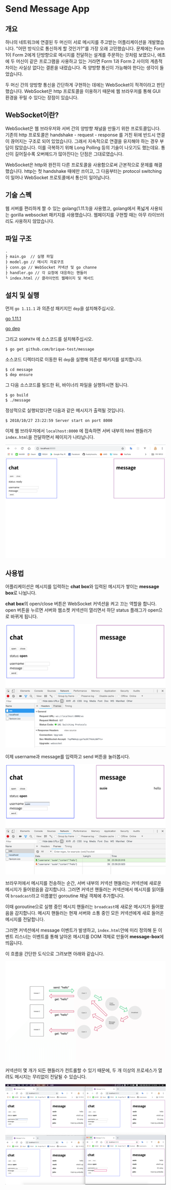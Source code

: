 # Send Message App

## 개요

하나의 네트워크에 연결된 두 머신이 서로 메시지를 주고받는 어플리케이션을 개발했습니다. "어떤 방식으로 통신하게 할 것인가?"를 가장 오래 고민했습니다. 문제에는 Form 1이 Form 2에게 단방향으로 메시지를 전달하는 설계를 주문하는 것처럼 보였으나, 애초에 두 머신이 같은 프로그램을 사용하고 있는 거라면 Form 1과 Form 2 사이의 계층적 차이는 사실상 없다는 결론을 내렸습니다. 즉 양방향 통신이 가능해야 한다는 생각이 들었습니다.

두 머신 간의 양방향 통신을 간단하게 구현하는 데에는 WebSocket이 적격이라고 판단했습니다. WebSocket은 http 프로토콜을 이용하기 때문에 웹 브라우저를 통해 GUI 환경을 꾸릴 수 있다는 장점이 있습니다.


## WebSocket이란?

WebSocket은 웹 브라우저와 서버 간의 양방향 채널을 만들기 위한 프로토콜입니다.  기존의 http 프로토콜은 handshake - request - response 를 거친 뒤에 반드시 연결이 끊어지는 구조로 되어 있었습니다. 그래서 지속적으로 연결을 유지해야 하는 경우 부담이 많았습니다. 이를 극복하기 위해 Long Polling 등의 기술이 나오기도 했는데요. 통신이 길어질수록 오버헤드가 많아진다는 단점은 그대로였습니다.

WebSocket은 http와 완전히 다른 프로토콜을 사용함으로써 근본적으로 문제를 해결했습니다. http는 첫 handshake 때에만 쓰이고, 그 다음부터는 protocol switching이 일어나 WebSocket 프로토콜에서 통신이 일어납니다.


## 기술 스펙

웹 서버를 편리하게 짤 수 있는 golang(1.11.1)을 사용했고, golang에서 폭넓게 사용되는 gorilla websocket 패키지를 사용했습니다. 웹페이지를 구현할 때는 아무 라이브러리도 사용하지 않았습니다.

## 파일 구조

```
.
├ main.go  // 실행 파일
├ model.go // 메시지 자료구조
├ conn.go // WebSocket 커넥션 및 go channe
├ handler.go // 각 요청에 대응하는 핸들러
└ index.html // 클라이언트 웹페이지 및 메서드
```

## 설치 및 실행

먼저 `go 1.11.1` 과 의존성 패키지인 `dep`을 설치해주십시오.

[go 1.11.1](https://golang.org/dl/)

[go dep](https://github.com/golang/dep)


그리고 `$GOPATH` 에 소스코드를 설치해주십시오.

```
$ go get github.com/brique-test/message
```

소스코드 디렉터리로 이동한 뒤 `dep`을 실행해 의존성 패키지를 설치합니다.

```
$ cd message
$ dep ensure
```

그 다음 소스코드를 빌드한 뒤, 바이너리 파일을 실행하시면 됩니다.

```
$ go build
$ ./message
```

정상적으로 실행되었다면 다음과 같은 메시지가 출력될 것입니다.

```
$ 2018/10/27 23:22:59 Server start on port 8000
```

이제 웹 브라우저에서 `localhost:8000` 에 접속하면 서버 내부의 html 핸들러가 `index.html`을 전달하면서 페이지가 나타납니다.

![main](./screenshot/main.png)


## 사용법

어플리케이션은 메시지를 입력하는 **chat box**와 입력된 메시지가 쌓이는 **message box**로 나뉩니다.

**chat box**의 open/close 버튼은 WebSocket 커넥션을 켜고 끄는 역할을 합니다. open 버튼을 누르면 서버와 웹소켓 커넥션이 열리면서 하단 status 플래그가 open으로 바뀌게 됩니다.

![open-conn](./screenshot/open_conn.png)

이제 username과 message를 입력하고 send 버튼을 눌러봅시다.

![send-msg](./screenshot/send_msg.png)

브라우저에서 메시지를 전송하는 순간, 서버 내부의 커넥션 핸들러는 커넥션에 새로운 메시지가 들어왔음을 감지합니다. 그러면 커넥션 핸들러는 커넥션에서 메시지를 읽어들여 `broadcast`라고 이름붙인 goroutine 채널 객체에 추가합니다.

이때 goroutine으로 실행 중인 메시지 핸들러는 `broadcast`에 새로운 메시지가 들어왔음을 감지합니다. 메시지 핸들러는 현재 서버와 소통 중인 모든 커넥션에게 새로 들어온 메시지를 전달합니다.

그러면 커넥션에서 message 이벤트가 발생하고, `ìndex.html`안에 미리 정의해 둔 이벤트 리스너는 이벤트를 통해 날아온 메시지를 DOM 객체로 만들어 **message-box**에 띄웁니다.

이 흐름을 간단한 도식으로 그려보면 아래와 같습니다.

![figure-msg](./screenshot/figure_msg.png)

커넥션이 몇 개가 되든 핸들러가 컨트롤할 수 있기 때문에, 두 개 이상의 프로세스가 열려도 메시지는 무리없이 전달될 수 있습니다.

![multi-chat](./screenshot/multi_chat.png)

